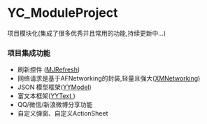 # YC_ModuleProject
项目模块化(集成了很多优秀并且常用的功能,持续更新中...)

### 项目集成功能
* 刷新控件 ([MJRefresh](https://github.com/CoderMJLee/MJRefresh))
* 网络请求是基于AFNetworking的封装,轻量且强大([XMNetworking](https://github.com/kangzubin/XMNetworking))
* JSON 模型框架([YYModel](https://github.com/ibireme/YYModel))
* 富文本框架([YYText ](https://github.com/ibireme/YYText))
* QQ/微信/新浪微博分享功能
* 自定义弹窗、自定义ActionSheet
